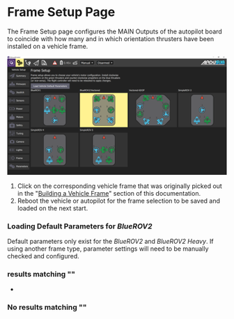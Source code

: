 # Frame Setup Page

The Frame Setup page configures the MAIN Outputs of the autopilot board to coincide with how many and in which orientation thrusters have been installed on a vehicle frame.

![](<../../.gitbook/assets/reference ardusub frame>)

1. Click on the corresponding vehicle frame that was originally picked out in the "[Building a Vehicle Frame](broken-reference)" section of this documentation.
2. Reboot the vehicle or autopilot for the frame selection to be saved and loaded on the next start.

### Loading Default Parameters for _BlueROV2_ <a href="#loading-default-parameters-for-bluerov2" id="loading-default-parameters-for-bluerov2"></a>

Default parameters only exist for the _BlueROV2_ and _BlueROV2 Heavy_. If using another frame type, parameter settings will need to be manually checked and configured.

### results matching ""

*

### No results matching ""
